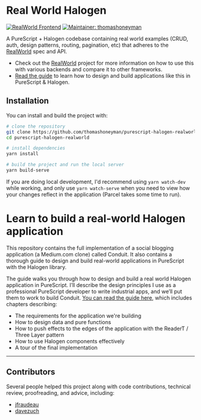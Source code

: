 # Real World Halogen

[![RealWorld Frontend](https://camo.githubusercontent.com/b507ac8f2ec6427bbef518193567c4ec6060c780/68747470733a2f2f696d672e736869656c64732e696f2f62616467652f7265616c776f726c642d66726f6e74656e642d2532333738333537382e737667)](http://realworld.io)
[![Maintainer: thomashoneyman](https://img.shields.io/badge/maintainer-thomashoneyman-lightgrey.svg)](http://github.com/thomashoneyman)

A PureScript + Halogen codebase containing real world examples (CRUD, auth, design patterns, routing, pagination, etc) that adheres to the [RealWorld](https://github.com/gothinkster/realworld) spec and API. 

- Check out the [RealWorld](https://github.com/gothinkster/realworld) project for more information on how to use this with various backends and compare it to other frameworks.
- [Read the guide](https://thomashoneyman.com/guides/real-world-halogen) to learn how to design and build applications like this in PureScript & Halogen.

## Installation

You can install and build the project with:

```sh
# clone the repository
git clone https://github.com/thomashoneyman/purescript-halogen-realworld
cd purescript-halogen-realworld

# install dependencies
yarn install

# build the project and run the local server
yarn build-serve
```

If you are doing local development, I'd recommend using `yarn watch-dev` while working, and only use `yarn watch-serve` when you need to view how your changes reflect in the application (Parcel takes some time to run).

# Learn to build a real-world Halogen application

This repository contains the full implementation of a social blogging application (a Medium.com clone) called Conduit. It also contains a thorough guide to design and build real-world applications in PureScript with the Halogen library.

The guide walks you through how to design and build a real world Halogen application in PureScript. I’ll describe the design principles I use as a professional PureScript developer to write industrial apps, and we’ll put them to work to build Conduit. [You can read the guide here](https://thomashoneyman.com/guides/real-world-halogen), which includes chapters describing:

- The requirements for the application we're building
- How to design data and pure functions
- How to push effects to the edges of the application with the ReaderT / Three Layer pattern
- How to use Halogen components effectively
- A tour of the final implementation

---

## Contributors

Several people helped this project along with code contributions, technical review, proofreading, and advice, including:

- [jfraudeau](https://github.com/jfraudeau)
- [davezuch](https://github.com/davezuch)
